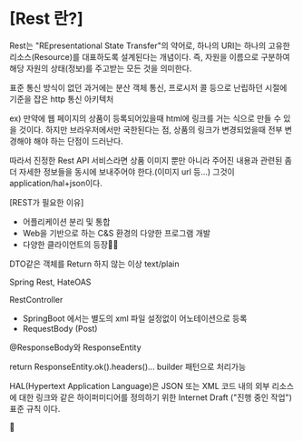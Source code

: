# [Rest 란?]

Rest는 "REpresentational State Transfer"의 약어로, 하나의 URI는 하나의 고유한 리소스(Resource)를 대표하도록 설계된다는 개념이다.
즉, 자원을 이름으로 구분하여 해당 자원의 상태(정보)를 주고받는 모든 것을 의미한다.

표준 통신 방식이 없던 과거에는 분산 객체 통신, 프로시저 콜 등으로 난립하던 시절에 기준을 잡은 http 통신 아키텍처

ex) 만약에 웹 페이지의 상품이 등록되어있을때 html에 링크를 거는 식으로 만들 수 있을 것이다.
하지만 브라우저에서만 국한된다는 점, 상품의 링크가 변경되었을때 전부 변경해야 해야 하는 단점이 드러난다.

따라서 진정한 Rest API 서비스라면 상품 이미지 뿐만 아니라 주어진 내용과 관련된 좀 더 자세한 정보들을 동시에 보내주어야 한다.(이미지 url 등...)
그것이 application/hal+json이다.

[REST가 필요한 이유]

- 어플리케이션 분리 및 통합
- Web을 기반으로 하는 C&S 환경의 다양한 프로그램 개발
- 다양한 클라이언트의 등장


DTO같은 객체를 Return 하지 않는 이상 text/plain


Spring Rest, HateOAS


RestController

- SpringBoot 에서는 별도의 xml 파일 설정없이 어노테이션으로 등록
- RequestBody (Post)

@ResponseBody와 ResponseEntity

return ResponseEntity.ok().headers()... builder 패턴으로 처리가능

HAL(Hypertext Application Language)은 JSON 또는 XML 코드 내의 외부 리소스에 대한 링크와 같은
하이퍼미디어를 정의하기 위한 Internet Draft ("진행 중인 작업") 표준 규칙 이다.







